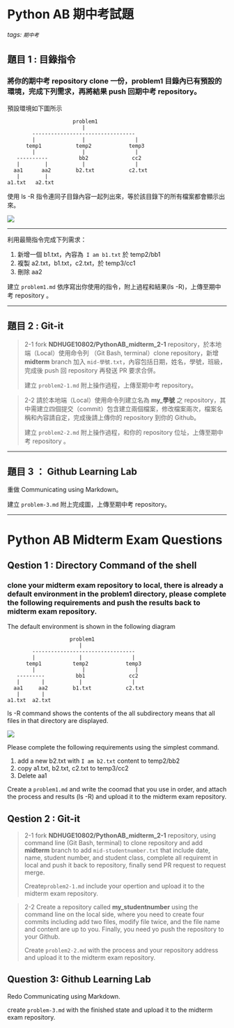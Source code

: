 # Python AB 期中考試題
###### tags: `期中考`

## 題目 1 : 目錄指令

### 將你的期中考 repository clone 一份，problem1 目錄內已有預設的環境，完成下列需求，再將結果 push 回期中考 repository。

預設環境如下圖所示

```
                     problem1
                        |
        --------------------------------- 
        |               |                |
      temp1           temp2            temp3
        |               |                |  
   ----------          bb2              cc2    
   |        |           |                | 
  aa1      aa2        b2.txt           c2.txt    
   |        |    
a1.txt   a2.txt               
```
使用 ls -R 指令連同子目錄內容一起列出來，等於該目錄下的所有檔案都會顯示出來。

![](https://i.imgur.com/iI8v8UU.png)


---

利用最簡指令完成下列需求：
1. 新增一個 b1.txt，內容為` I am b1.txt` 於 temp2/bb1
2. 複製 a2.txt，b1.txt，c2.txt，於 temp3/cc1
3. 刪除 aa2

建立 `problem1.md` 依序寫出你使用的指令，附上過程和結果(ls -R)，上傳至期中考 repository 。

---

## 題目 2 : Git-it

> 2-1 
> fork **NDHUGE10802/PythonAB_midterm_2-1** repository，於本地端（Local）使用命令列 （Git Bash, terminal）clone repository，新增 **midterm** branch 加入 `mid-學號.txt`，內容包括日期，姓名，學號，班級，完成後 push 回 repository 再發送 PR 要求合併。
> 
> 建立 `problem2-1.md` 附上操作過程，上傳至期中考 repository。

> 2-2 
> 請於本地端（Local）使用命令列建立名為 **my_學號** 之 repository，其中需建立四個提交（commit）包含建立兩個檔案，修改檔案兩次，檔案名稱和內容請自定，完成後請上傳你的 repository 到你的 Github。
>  
> 建立 `problem2-2.md` 附上操作過程，和你的 repository 位址，上傳至期中考 repository 。

---

## 題目 3 ： Github Learning Lab

重做 Communicating using Markdown。

建立 `problem-3.md` 附上完成圖，上傳至期中考 repository。 

---

# Python AB Midterm Exam Questions

## Qestion 1 : Directory Command of the shell

### clone your midterm exam repository to local, there is already a default environment in the problem1 directory, please complete the following requirements and push the results back to midterm exam repository.

The default environment is shown in the following diagram


```
                    problem1
                       |
        --------------------------------- 
        |              |                |
      temp1          temp2            temp3
        |               |                |  
   ---------          bb1              cc2    
   |       |           |                | 
  aa1     aa2        b1.txt           c2.txt    
   |       |    
a1.txt  a2.txt               
```

ls -R command shows the contents of the all subdirectory means that all files in that directory are displayed.

![](https://i.imgur.com/vGZt39r.png)

Please complete the following requirements using the simplest command.

1. add a new b2.txt with `I am b2.txt` content to temp2/bb2
2. copy a1.txt, b2.txt, c2.txt to temp3/cc2
3. Delete aa1

Create a `problem1.md` and write the coomad that you use in order, and attach the process and results (ls -R) and upload it to the midterm exam repository.

## Qestion 2 : Git-it

> 2-1 fork **NDHUGE10802/PythonAB_midterm_2-1** repository, using command line (Git Bash, terminal) to clone repository and add **midterm** branch to add `mid-studentnumber.txt` that include date, name, student number, and student class, complete all requiremt in local and push it back to repository, finally send PR request to request merge.
> 
> Create`problem2-1.md` include your opertion and upload it to the midterm exam repository.

> 2-2 Create a repository called **my_studentnumber** using the command line on the local side, where you need to create four commits including add two files, modify file twice, and the file name and content are up to you. Finally, you need yo push the repository to your Github.
> 
> Create `problem2-2.md` with the process and your repository address and upload it to the midterm exam repository.

## Question 3: Github Learning Lab

Redo Communicating using Markdown.

create `problem-3.md` with the finished state and upload it to the midterm exam repository.
